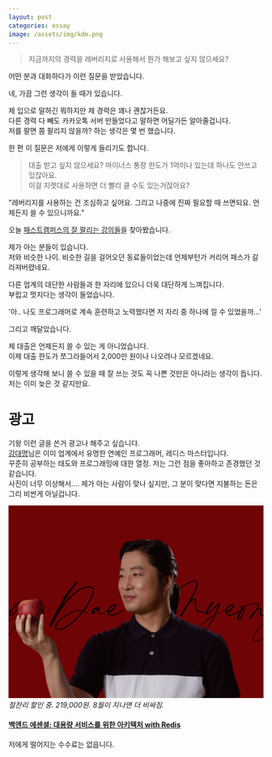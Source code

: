 ```yaml
---
layout: post
categories: essay
image: /assets/img/kdm.png
---
```


> 지금까지의 경력을 레버리지로 사용해서 뭔가 해보고 싶지 않으세요?

어떤 분과 대화하다가 이런 질문을 받았습니다.

네, 가끔 그런 생각이 들 때가 있습니다.

제 입으로 말하긴 뭐하지만 제 경력은 꽤나 괜찮거든요.  
다른 경력 다 빼도 카카오톡 서버 만들었다고 말하면 어딜가든 알아줄겁니다.  
저를 팔면 쫌 팔리지 않을까? 하는 생각은 몇 번 했습니다.

한 편 이 질문은 저에게 이렇게 들리기도 합니다.

> 대출 받고 싶지 않으세요? 마이너스 통장 한도가 1억이나 있는데 하나도 안쓰고 있잖아요.  
> 이걸 지렛대로 사용하면 더 빨리 클 수도 있는거잖아요?

"레버리지를 사용하는 건 조심하고 싶어요. 그리고 나중에 진짜 필요할 때 쓰면되요. 언제든지 쓸 수 있으니까요."

오늘 [패스트캠퍼스의 잘 팔리는 강의들](https://fastcampus.co.kr/category_thered)을 찾아봤습니다.

제가 아는 분들이 있습니다.  
저와 비슷한 나이. 비슷한 길을 걸어오던 동료들이었는데 언제부턴가 커리어 패스가 갈라져버렸네요.

다른 업계의 대단한 사람들과 한 자리에 있으니 더욱 대단하게 느껴집니다.  
부럽고 멋지다는 생각이 들었습니다.

'아.. 나도 프로그래머로 계속 훈련하고 노력했다면 저 자리 중 하나에 낄 수 있었을까...'

그리고 깨달았습니다.

제 대출은 언제든지 쓸 수 있는 게 아니었습니다.   
이제 대출 한도가 쪼그라들어서 2,000만 원이나 나오려나 모르겠네요.

이렇게 생각해 보니 쓸 수 있을 때 잘 쓰는 것도 꼭 나쁜 것만은 아니라는 생각이 듭니다.  
저는 이미 늦은 것 같지만요.

# 광고
기왕 이런 글을 쓴거 광고나 해주고 싶습니다.  
[강대명](https://fastcampus.co.kr/dev_red_kdm)님은 이미 업계에서 유명한 연예인 프로그래머, 레디스 마스터입니다.  
꾸준히 공부하는 태도와 프로그래밍에 대한 열정. 저는 그런 점을 좋아하고 존경했던 것 같습니다.  
사진이 너무 이상해서.... 제가 아는 사람이 맞나 싶지만, 그 분이 맞다면 지불하는 돈은 그리 비싼게 아닐겁니다. 

![레디스 마스터](/assets/img/kdm.png)  
*절찬리 할인 중. 219,000원. 8월이 지나면 더 비싸짐.*

#### [백엔드 에센셜: 대용량 서비스를 위한 아키텍처 with Redis](https://fastcampus.co.kr/dev_red_kdm)

저에게 떨어지는 수수료는 없읍니다.